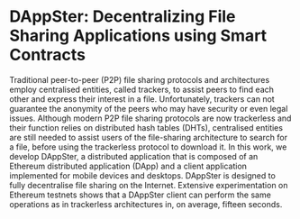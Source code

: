 # DAppSter: Decentralizing File Sharing Applications using Smart Contracts

Traditional peer-to-peer (P2P) file sharing protocols and architectures employ centralised entities, called trackers, to assist peers to find each other and express their interest in a file. Unfortunately, trackers can not guarantee the anonymity of the peers who may have security or even legal issues. Although modern P2P file sharing protocols are now trackerless and their function relies on distributed hash tables (DHTs), centralised entities are still needed to assist users of the file-sharing architecture to search for a file, before using the trackerless protocol to download it. In this work, we develop DAppSter, a distributed application that is composed of an Ethereum distributed application (DApp) and a client application implemented for mobile devices and desktops. DAppSter is designed to fully decentralise file sharing on the Internet. Extensive experimentation on Ethereum testnets shows that a DAppSter client can perform the same operations as in trackerless architectures in, on average, fifteen seconds.
